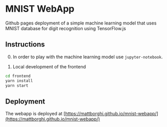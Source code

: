 # MNIST WebApp

Github pages deployment of a simple machine learning model that uses MNIST database for digit recognition using TensorFlow.js

## Instructions

0. In order to play with the machine learning model use `jupyter-notebook`.

1. Local development of the frontend

```sh
cd frontend
yarn install
yarn start
```

## Deployment

The webapp is deployed at [https://mattborghi.github.io/mnist-webapp/](https://mattborghi.github.io/mnist-webapp/)
